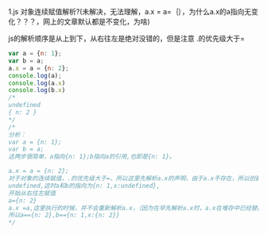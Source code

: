 1.js 对象连续赋值解析?(未解决，无法理解，a.x = a=｛｝，为什么a.x的a指向无变化？？？，网上的文章默认都是不变化，为啥)

js的解析顺序是从上到下，从右往左是绝对没错的，但是注意 .的优先级大于=

~~~javascript
var a = {n: 1};
var b = a;
a.x = a = {n: 2};
console.log(a);
console.log(a.x) 
console.log(b.x)
/*
undefined
{ n: 2 }
*/
/*
分析：
var a = {n: 1};
var b = a;
这两步很简单，a指向{n: 1};b指向a的引用,也即是{n: 1}。

a.x = a = {n: 2};
对于对象的连续赋值，.的优先级大于=，所以这里先解析a.x的声明，由于a.x不存在，所以创建
undefined,这时a和b的指向为{n: 1,x:undefined},
开始从右往左赋值
a={n: 2}
a.x =a,这里执行的时候，并不会重新解析a.x，（因为在早先解析a.x时，a.x在堆存中已经替换成了x位置的引用，现在再次执行时其实已经没有a让他解析了）所以，这里和b的指向依旧还是{n: 1,x:undefined},而解析a指向新{n: 2},
所以a=={n: 2},b=={n: 1,x:{n: 2}}
*/
~~~

